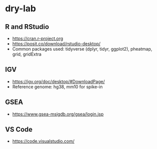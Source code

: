 # dry-lab

## R and RStudio
- https://cran.r-project.org
- https://posit.co/download/rstudio-desktop/
- Common packages used: tidyverse (dplyr, tidyr, ggplot2), pheatmap, grid, gridExtra

## IGV
- https://igv.org/doc/desktop/#DownloadPage/ 
- Reference genome: hg38, mm10 for spike-in

## GSEA
- https://www.gsea-msigdb.org/gsea/login.jsp

## VS Code
- https://code.visualstudio.com/